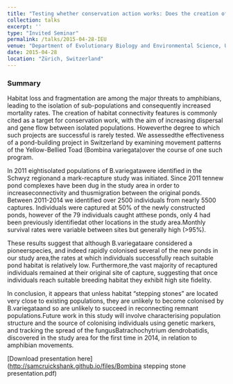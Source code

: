 ```yaml
---
title: "Testing whether conservation action works: Does the creation of stepping-stone ponds increase dispersal?"
collection: talks
excerpt: ''
type: "Invited Seminar"
permalink: /talks/2015-04-28-IEU
venue: "Department of Evolutionary Biology and Environmental Science, University of Zürich"
date: 2015-04-28 
location: "Zürich, Switzerland"
---
```


### Summary

Habitat loss and fragmentation are among the major threats to amphibians, leading to the isolation of sub-populations and consequently increased mortality rates. The creation of habitat connectivity features is commonly cited as a target for conservation work, with the aim of increasing dispersal and gene flow between isolated populations. Howeverthe degree to which such projects are successful is rarely tested. We assessedthe effectiveness of a pond-building project in Switzerland by examining movement patterns of the Yellow-Bellied Toad (Bombina variegata)over the course of one such program.

In 2011 eightisolated populations of B.variegatawere identified in the Schwyz regionand a mark-recapture study was initiated. Since 2011 tennew pond complexes have been dug in the study area in order to increaseconnectivity and thusmigration between the original ponds. Between 2011-2014 we identified over 2500 individuals from nearly 5500 captures. Individuals were captured at 50% of the newly constructed ponds, however of the 79 individuals caught atthese ponds, only 4 had been previously identifiedat other locations in the study area.Monthly survival rates were variable between sites but generally high (>95%).

These results suggest that although B.variegataare considered a pioneerspecies, and indeed rapidly colonised several of the new ponds in our study area,the rates at which individuals successfully reach suitable pond habitat is relatively low. Furthermore,the vast majority of recaptured individuals remained at their original site of capture, suggesting that once individuals reach suitable breeding habitat they exhibit high site fidelity.

In conclusion, it appears that unless habitat “stepping stones” are located very close to existing populations, they are unlikely to become colonised by B.variegataand so are unlikely to succeed in reconnecting remnant populations.Future work in this study will involve characterising population structure and the source of colonising individuals using genetic markers, and tracking the spread of the fungusBatrachochytrium dendrobatidis, discovered in the study area for the first time in 2014, in relation to amphibian movements.

[Download presentation here](http://samcruickshank.github.io/files/Bombina stepping stone presentation.pdf)